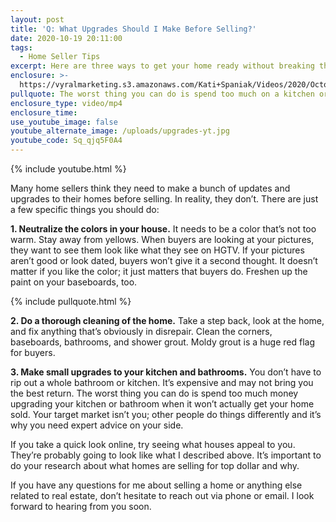 ```yaml
---
layout: post
title: 'Q: What Upgrades Should I Make Before Selling?'
date: 2020-10-19 20:11:00
tags:
  - Home Seller Tips
excerpt: Here are three ways to get your home ready without breaking the bank.
enclosure: >-
  https://vyralmarketing.s3.amazonaws.com/Kati+Spaniak/Videos/2020/October/Q-+What+Upgrades+Should+I+Make+Before+Selling_.mp4
pullquote: The worst thing you can do is spend too much on a kitchen or bathroom remodel.
enclosure_type: video/mp4
enclosure_time:
use_youtube_image: false
youtube_alternate_image: /uploads/upgrades-yt.jpg
youtube_code: Sq_qjq5F0A4
---
```


{% include youtube.html %}

Many home sellers think they need to make a bunch of updates and upgrades to their homes before selling. In reality, they don’t. There are just a few specific things you should do:

**1\. Neutralize the colors in your house.** It needs to be a color that’s not too warm. Stay away from yellows. When buyers are looking at your pictures, they want to see them look like what they see on HGTV. If your pictures aren’t good or look dated, buyers won’t give it a second thought. It doesn’t matter if you like the color; it just matters that buyers do. Freshen up the paint on your baseboards, too.

{% include pullquote.html %}

**2\. Do a thorough cleaning of the home.** Take a step back, look at the home, and fix anything that’s obviously in disrepair. Clean the corners, baseboards, bathrooms, and shower grout. Moldy grout is a huge red flag for buyers.

**3\. Make small upgrades to your kitchen and bathrooms.** You don’t have to rip out a whole bathroom or kitchen. It’s expensive and may not bring you the best return. The worst thing you can do is spend too much money upgrading your kitchen or bathroom when it won’t actually get your home sold. Your target market isn’t you; other people do things differently and it’s why you need expert advice on your side.

If you take a quick look online, try seeing what houses appeal to you. They’re probably going to look like what I described above. It’s important to do your research about what homes are selling for top dollar and why.

If you have any questions for me about selling a home or anything else related to real estate, don’t hesitate to reach out via phone or email. I look forward to hearing from you soon.